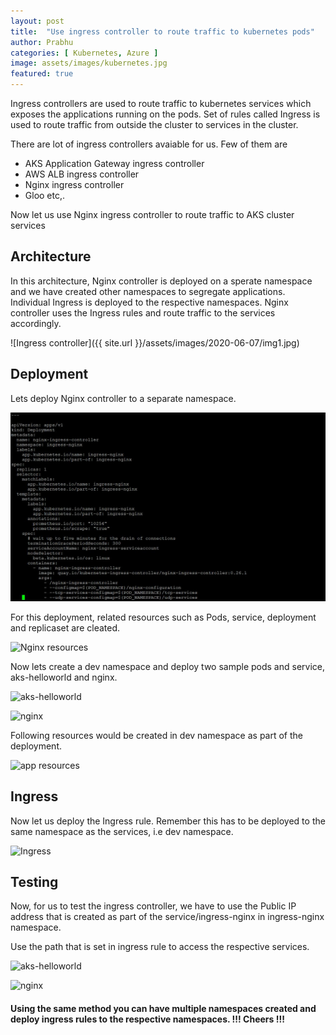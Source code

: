 ```yaml
---
layout: post
title:  "Use ingress controller to route traffic to kubernetes pods"
author: Prabhu
categories: [ Kubernetes, Azure ]
image: assets/images/kubernetes.jpg
featured: true
---
```


Ingress controllers are used to route traffic to kubernetes services which exposes the applications running on the pods. Set of rules called Ingress is used to route traffic from outside the cluster to services in the cluster.


There are lot of ingress controllers avaiable for us. Few of them are
* AKS Application Gateway ingress controller
* AWS ALB ingress controller
* Nginx ingress controller
* Gloo
etc,.

Now let us use Nginx ingress controller to route traffic to AKS cluster services


## Architecture

In this architecture, Nginx controller is deployed on a sperate namespace and we have created other namespaces to segregate applications. Individual Ingress is deployed to the respective namespaces. Nginx controller uses the Ingress rules and route traffic to the services accordingly.

![Ingress controller]({{ site.url }}/assets/images/2020-06-07/img1.jpg)

## Deployment

Lets deploy Nginx controller to a separate namespace.

![Nginx controller](/assets/images/2020-06-07/img2.jpg)

For this deployment, related resources such as Pods, service, deployment and replicaset are cleated.

![Nginx resources]({{site.url}}/assets/images/2020-06-07/img3.jpg)

Now lets create a dev namespace and deploy two sample pods and service, aks-helloworld and nginx.

![aks-helloworld]({{site.url}}/assets/images/2020-06-07/img4.jpg)

![nginx]({{site.url}}/assets/images/2020-06-07/img5.jpg)

Following resources would be created in dev namespace as part of the deployment.

![app resources]({{site.url}}/assets/images/2020-06-07/img6.jpg)

## Ingress

Now let us deploy the Ingress rule. Remember this has to be deployed to the same namespace as the services, i.e dev namespace.

![Ingress]({{site.url}}/assets/images/2020-06-07/img7.jpg)

## Testing

Now, for us to test the ingress controller, we have to use the Public IP address that is created as part of the service/ingress-nginx in ingress-nginx namespace.

Use the path that is set in ingress rule to access the respective services.

![aks-helloworld]({{site.url}}/assets/images/2020-06-07/img8.jpg)

![nginx]({{site.url}}/assets/images/2020-06-07/img9.jpg)


#### Using the same method you can have multiple namespaces created and deploy ingress rules to the respective namespaces. !!! Cheers !!!